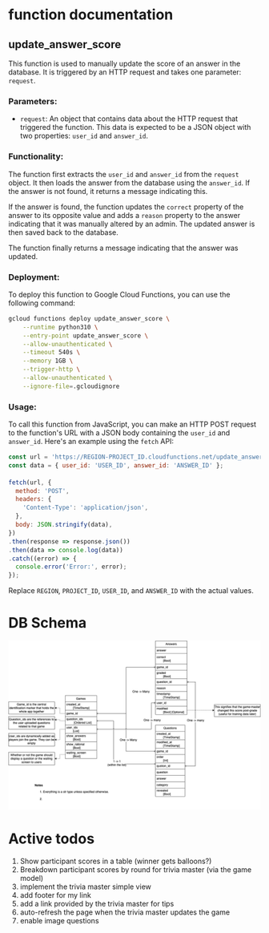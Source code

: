 # function documentation

## update_answer_score

This function is used to manually update the score of an answer in the database. It is triggered by an HTTP request and takes one parameter: `request`.

### Parameters:

- `request`: An object that contains data about the HTTP request that triggered the function. This data is expected to be a JSON object with two properties: `user_id` and `answer_id`.

### Functionality:

The function first extracts the `user_id` and `answer_id` from the `request` object. It then loads the answer from the database using the `answer_id`. If the answer is not found, it returns a message indicating this.

If the answer is found, the function updates the `correct` property of the answer to its opposite value and adds a `reason` property to the answer indicating that it was manually altered by an admin. The updated answer is then saved back to the database.

The function finally returns a message indicating that the answer was updated.

### Deployment:

To deploy this function to Google Cloud Functions, you can use the following command:

```bash
gcloud functions deploy update_answer_score \
    --runtime python310 \
    --entry-point update_answer_score \
    --allow-unauthenticated \
    --timeout 540s \
    --memory 1GB \
    --trigger-http \
    --allow-unauthenticated \
    --ignore-file=.gcloudignore
```

### Usage:

To call this function from JavaScript, you can make an HTTP POST request to the function's URL with a JSON body containing the `user_id` and `answer_id`. Here's an example using the `fetch` API:

```javascript
const url = 'https://REGION-PROJECT_ID.cloudfunctions.net/update_answer_score';
const data = { user_id: 'USER_ID', answer_id: 'ANSWER_ID' };

fetch(url, {
  method: 'POST',
  headers: {
    'Content-Type': 'application/json',
  },
  body: JSON.stringify(data),
})
.then(response => response.json())
.then(data => console.log(data))
.catch((error) => {
  console.error('Error:', error);
});
```

Replace `REGION`, `PROJECT_ID`, `USER_ID`, and `ANSWER_ID` with the actual values.

# DB Schema

![DB Schema](docs/db_relationships.png)


# Active todos

1. Show participant scores in a table (winner gets balloons?)
2. Breakdown participant scores by round for trivia master (via the game model)
3. implement the trivia master simple view
4. add footer for my link
5. add a link provided by the trivia master for tips
6. auto-refresh the page when the trivia master updates the game
7. enable image questions
